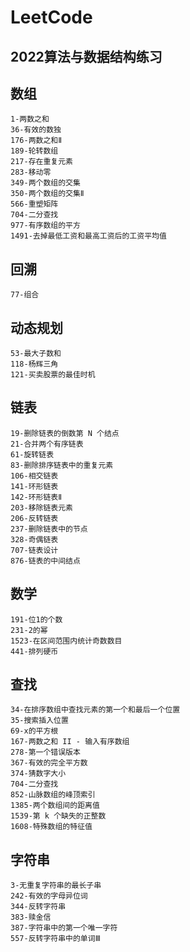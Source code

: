 # LeetCode

## 2022算法与数据结构练习

## 数组
    1-两数之和
    36-有效的数独
    176-两数之和Ⅱ
    189-轮转数组
    217-存在重复元素
    283-移动零
    349-两个数组的交集
    350-两个数组的交集Ⅱ
    566-重塑矩阵
    704-二分查找
    977-有序数组的平方
    1491-去掉最低工资和最高工资后的工资平均值

## 回溯
    77-组合

## 动态规划
    53-最大子数和
    118-杨辉三角
    121-买卖股票的最佳时机

## 链表
    19-删除链表的倒数第 N 个结点
    21-合并两个有序链表
    61-旋转链表
    83-删除排序链表中的重复元素
    106-相交链表
    141-环形链表
    142-环形链表Ⅱ
    203-移除链表元素
    206-反转链表
    237-删除链表中的节点
    328-奇偶链表
    707-链表设计
    876-链表的中间结点
    
## 数学
    191-位1的个数   
    231-2的幂
    1523-在区间范围内统计奇数数目
    441-排列硬币

## 查找
    34-在排序数组中查找元素的第一个和最后一个位置
    35-搜索插入位置
    69-x的平方根
    167-两数之和 II - 输入有序数组
    278-第一个错误版本
    367-有效的完全平方数
    374-猜数字大小
    704-二分查找
    852-山脉数组的峰顶索引
    1385-两个数组间的距离值
    1539-第 k 个缺失的正整数
    1608-特殊数组的特征值

## 字符串
    3-无重复字符串的最长子串
    242-有效的字母异位词   
    344-反转字符串
    383-赎金信
    387-字符串中的第一个唯一字符
    557-反转字符串中的单词Ⅲ    